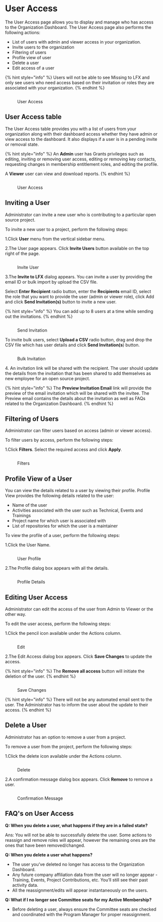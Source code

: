# User Access

The User Access page allows you to display and manage who has access to the Organization Dashboard. The User Access page also performs the following actions:

* List of users with admin and viewer access in your organization.&#x20;
* Invite users to the organization
* Filtering of users
* Profile view of user
* Delete a user
* Edit access of a user

{% hint style="info" %}
Users will not be able to see Missing to LFX and only see users who need access based on their invitation or roles they are associated with your organization.&#x20;
{% endhint %}

<figure><img src="../../.gitbook/assets/User access.png" alt=""><figcaption><p>User Access</p></figcaption></figure>

## User Access table

The User Access table provides you with a list of users from your organization along with their dashboard access whether they have admin or view access to the dashboard. It also displays if a user is in a pending invite or removal state.&#x20;

{% hint style="info" %}
An **Admin** user has Grants privileges such as editing, inviting or removing user access, editing or removing key contacts, requesting changes in membership entitlement roles, and editing the profile.

A **Viewer** user can view and download reports.
{% endhint %}

<figure><img src="../../.gitbook/assets/Admin viewer.png" alt=""><figcaption><p>User Access</p></figcaption></figure>

## Inviting a User

Administrator can invite a new user who is contributing to a particular open source project.&#x20;

To invite a new user to a project, perform the following steps:

1.Click **User** menu from the vertical sidebar menu.

2.The User page appears. Click **Invite Users** button available on the top right of the page.&#x20;

<figure><img src="../../.gitbook/assets/nvite User.png" alt=""><figcaption><p>Invite User </p></figcaption></figure>

3.The **Invite to LFX** dialog appears. You can invite a user  by providing the email ID or bulk import by upload the CSV file.&#x20;

Select **Enter Recipient** radio button, enter the **Recipients** email ID, select the role that you want to provide the user (admin or viewer role), click  Add and click **Send Invitation(s)** button to invite a new user.

{% hint style="info" %}
You can add up to 8 users at a time while sending out the invitations.&#x20;
{% endhint %}

<figure><img src="../../.gitbook/assets/Invite LFX.png" alt=""><figcaption><p>Send Invitation </p></figcaption></figure>

To invite bulk users,  select **Upload a CSV** radio button, drag and drop the CSV file which has user details and click **Send Invitation(s**) button. &#x20;

<figure><img src="../../.gitbook/assets/CSV.png" alt=""><figcaption><p>Bulk Invitation</p></figcaption></figure>

4\. An invitation link will be shared with the recipient. The user should update the details from the invitation that has been shared to add themselves as new employee for an open source project.&#x20;

{% hint style="info" %}
The **Preview Invitation Email** link will provide the preview of the email invitation which will be shared with the invitee. The Preview email contains the details about the invitation as well as FAQs related to the Organization Dashboard.&#x20;
{% endhint %}

## Filtering of Users

Administrator can filter users based on access (admin or viewer access).&#x20;

To filter users by access, perform the following steps:

1.Click **Filters**.  Select the required access and click **Apply**.&#x20;

<figure><img src="../../.gitbook/assets/Filters (3).png" alt=""><figcaption><p>Filters</p></figcaption></figure>

## Profile View of a User

You can view the details related to a user by viewing their profile. Profile View provides the following details related to the user:

* Name of the user
* Activities associated with the user such as Technical, Events and Trainings&#x20;
* Project name for which user is associated with
* List of repositories for which the user is a maintainer &#x20;

To view the profile of a user, perform the following steps:

1.Click the User Name.

<figure><img src="../../.gitbook/assets/User name (2).png" alt=""><figcaption><p>User Profile </p></figcaption></figure>

2.The Profile dialog box appears with all the details.&#x20;

<figure><img src="../../.gitbook/assets/Details profile.gif" alt=""><figcaption><p>Profile Details </p></figcaption></figure>

## Editing User Access&#x20;

Administrator can edit the access of the user from Admin to Viewer or the other way.&#x20;

To edit the  user access, perform the following steps:

1.Click the pencil icon available under the Actions column.&#x20;

<figure><img src="../../.gitbook/assets/Act.png" alt=""><figcaption><p>Edit </p></figcaption></figure>

2.The Edit Access dialog box appears. Click **Save Changes** to update the access.&#x20;

{% hint style="info" %}
The **Remove all access** button will initiate the deletion of the  user.&#x20;
{% endhint %}

<figure><img src="../../.gitbook/assets/Edit access.png" alt=""><figcaption><p>Save Changes </p></figcaption></figure>

{% hint style="info" %}
There will not be any automated email sent to the user. The Administrator has to inform the user about the update to their access. &#x20;
{% endhint %}

## Delete a User&#x20;

Administrator has an option to remove a user from a project. &#x20;

To remove a user from the project, perform the following steps:

1.Click the delete icon available under the Actions column.&#x20;

<figure><img src="../../.gitbook/assets/Del.png" alt=""><figcaption><p>Delete </p></figcaption></figure>

2.A confirmation message dialog box appears. Click **Remove** to remove a user.&#x20;

<figure><img src="../../.gitbook/assets/Conf.png" alt=""><figcaption><p>Confirmation Message </p></figcaption></figure>

## FAQ's on User Access

**Q: When you delete a user, what happens if they are in a failed state?**

Ans: You will not be able to successfully delete the user. Some actions to reassign and remove roles will appear, however the remaining ones are the ones that have been removed/changed.

**Q: When you delete a user what happens?**

* The user you’ve deleted no longer has access to the Organization Dashboard.
* Any future company affiliation data from the user will no longer appear - Training, Events, Project Contributions, etc. You’ll still see their past activity data.
* All the reassignment/edits will appear instantaneously on the users.

**Q: What if I no longer see Committee seats for my Active Membership?**

* Before deleting a user, always ensure the Committee seats are checked and coordinated with the Program Manager for proper reassignment.
